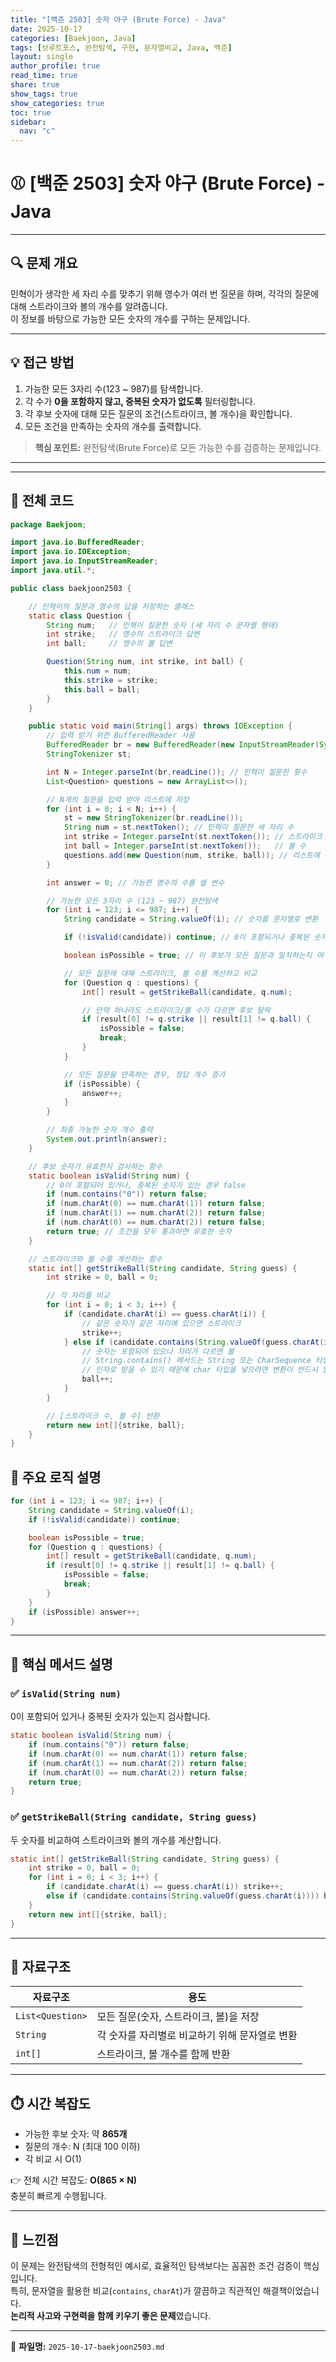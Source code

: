 ```yaml
---
title: "[백준 2503] 숫자 야구 (Brute Force) - Java"
date: 2025-10-17
categories: [Baekjoon, Java]
tags: [브루트포스, 완전탐색, 구현, 문자열비교, Java, 백준]
layout: single
author_profile: true
read_time: true
share: true
show_tags: true
show_categories: true
toc: true
sidebar:
  nav: "c"
---
```


# ⚾ [백준 2503] 숫자 야구 (Brute Force) - Java

---

## 🔍 문제 개요

민혁이가 생각한 세 자리 수를 맞추기 위해 영수가 여러 번 질문을 하며, 각각의 질문에 대해 스트라이크와 볼의 개수를 알려줍니다.  
이 정보를 바탕으로 가능한 모든 숫자의 개수를 구하는 문제입니다.

---

## 💡 접근 방법

1. 가능한 모든 3자리 수(123 ~ 987)를 탐색합니다.
2. 각 수가 **0을 포함하지 않고, 중복된 숫자가 없도록** 필터링합니다.
3. 각 후보 숫자에 대해 모든 질문의 조건(스트라이크, 볼 개수)을 확인합니다.
4. 모든 조건을 만족하는 숫자의 개수를 출력합니다.

> **핵심 포인트:** 완전탐색(Brute Force)로 모든 가능한 수를 검증하는 문제입니다.

---

---

## 📜 전체 코드

```java
package Baekjoon;

import java.io.BufferedReader;
import java.io.IOException;
import java.io.InputStreamReader;
import java.util.*;

public class baekjoon2503 {

    // 민혁이의 질문과 영수의 답을 저장하는 클래스
    static class Question {
        String num;   // 민혁이 질문한 숫자 (세 자리 수 문자열 형태)
        int strike;   // 영수의 스트라이크 답변
        int ball;     // 영수의 볼 답변

        Question(String num, int strike, int ball) {
            this.num = num;
            this.strike = strike;
            this.ball = ball;
        }
    }

    public static void main(String[] args) throws IOException {
        // 입력 받기 위한 BufferedReader 사용
        BufferedReader br = new BufferedReader(new InputStreamReader(System.in));
        StringTokenizer st;

        int N = Integer.parseInt(br.readLine()); // 민혁이 질문한 횟수
        List<Question> questions = new ArrayList<>();

        // N개의 질문을 입력 받아 리스트에 저장
        for (int i = 0; i < N; i++) {
            st = new StringTokenizer(br.readLine());
            String num = st.nextToken(); // 민혁이 질문한 세 자리 수
            int strike = Integer.parseInt(st.nextToken()); // 스트라이크 수
            int ball = Integer.parseInt(st.nextToken());   // 볼 수
            questions.add(new Question(num, strike, ball)); // 리스트에 추가
        }

        int answer = 0; // 가능한 영수의 수를 셀 변수

        // 가능한 모든 3자리 수 (123 ~ 987) 완전탐색
        for (int i = 123; i <= 987; i++) {
            String candidate = String.valueOf(i); // 숫자를 문자열로 변환

            if (!isValid(candidate)) continue; // 0이 포함되거나 중복된 숫자는 제외

            boolean isPossible = true; // 이 후보가 모든 질문과 일치하는지 여부

            // 모든 질문에 대해 스트라이크, 볼 수를 계산하고 비교
            for (Question q : questions) {
                int[] result = getStrikeBall(candidate, q.num);

                // 만약 하나라도 스트라이크/볼 수가 다르면 후보 탈락
                if (result[0] != q.strike || result[1] != q.ball) {
                    isPossible = false;
                    break;
                }
            }

            // 모든 질문을 만족하는 경우, 정답 개수 증가
            if (isPossible) {
                answer++;
            }
        }

        // 최종 가능한 숫자 개수 출력
        System.out.println(answer);
    }

    // 후보 숫자가 유효한지 검사하는 함수
    static boolean isValid(String num) {
        // 0이 포함되어 있거나, 중복된 숫자가 있는 경우 false
        if (num.contains("0")) return false;
        if (num.charAt(0) == num.charAt(1)) return false;
        if (num.charAt(1) == num.charAt(2)) return false;
        if (num.charAt(0) == num.charAt(2)) return false;
        return true; // 조건을 모두 통과하면 유효한 숫자
    }

    // 스트라이크와 볼 수를 계산하는 함수
    static int[] getStrikeBall(String candidate, String guess) {
        int strike = 0, ball = 0;

        // 각 자리를 비교
        for (int i = 0; i < 3; i++) {
            if (candidate.charAt(i) == guess.charAt(i)) {
                // 같은 숫자가 같은 자리에 있으면 스트라이크
                strike++;
            } else if (candidate.contains(String.valueOf(guess.charAt(i)))) {
                // 숫자는 포함되어 있으나 자리가 다르면 볼
                // String.contains() 메서드는 String 또는 CharSequence 타입만
                // 인자로 받을 수 있기 때문에 char 타입을 넣으려면 변환이 반드시 필요합니다.
                ball++;
            }
        }

        // [스트라이크 수, 볼 수] 반환
        return new int[]{strike, ball};
    }
}

```

## 🧠 주요 로직 설명

```java
for (int i = 123; i <= 987; i++) {
    String candidate = String.valueOf(i);
    if (!isValid(candidate)) continue;

    boolean isPossible = true;
    for (Question q : questions) {
        int[] result = getStrikeBall(candidate, q.num);
        if (result[0] != q.strike || result[1] != q.ball) {
            isPossible = false;
            break;
        }
    }
    if (isPossible) answer++;
}
```

---

## 🔑 핵심 메서드 설명

### ✅ `isValid(String num)`

0이 포함되어 있거나 중복된 숫자가 있는지 검사합니다.

```java
static boolean isValid(String num) {
    if (num.contains("0")) return false;
    if (num.charAt(0) == num.charAt(1)) return false;
    if (num.charAt(1) == num.charAt(2)) return false;
    if (num.charAt(0) == num.charAt(2)) return false;
    return true;
}
```

### ✅ `getStrikeBall(String candidate, String guess)`

두 숫자를 비교하여 스트라이크와 볼의 개수를 계산합니다.

```java
static int[] getStrikeBall(String candidate, String guess) {
    int strike = 0, ball = 0;
    for (int i = 0; i < 3; i++) {
        if (candidate.charAt(i) == guess.charAt(i)) strike++;
        else if (candidate.contains(String.valueOf(guess.charAt(i)))) ball++;
    }
    return new int[]{strike, ball};
}
```

---

## 🧩 자료구조

| 자료구조         | 용도                                           |
| ---------------- | ---------------------------------------------- |
| `List<Question>` | 모든 질문(숫자, 스트라이크, 볼)을 저장         |
| `String`         | 각 숫자를 자리별로 비교하기 위해 문자열로 변환 |
| `int[]`          | 스트라이크, 볼 개수를 함께 반환                |

---

## ⏱️ 시간 복잡도

- 가능한 후보 숫자: 약 **865개**
- 질문의 개수: N (최대 100 이하)
- 각 비교 시 O(1)

👉 전체 시간 복잡도: **O(865 × N)**  
충분히 빠르게 수행됩니다.

---

## 💬 느낀점

이 문제는 완전탐색의 전형적인 예시로, 효율적인 탐색보다는 꼼꼼한 조건 검증이 핵심입니다.  
특히, 문자열을 활용한 비교(`contains`, `charAt`)가 깔끔하고 직관적인 해결책이었습니다.  
**논리적 사고와 구현력을 함께 키우기 좋은 문제**였습니다.

---

🧾 **파일명:** `2025-10-17-baekjoon2503.md`
